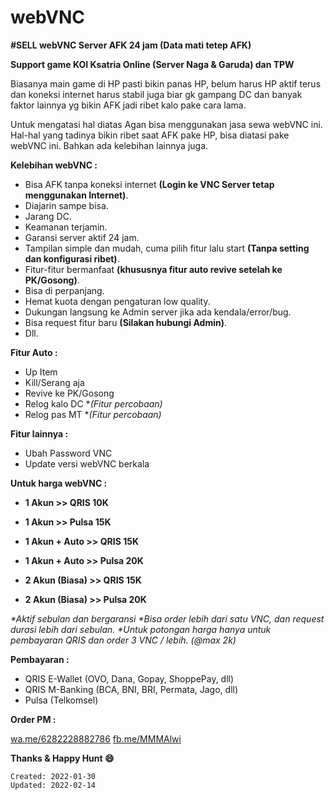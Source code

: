 
# webVNC

**#SELL webVNC Server AFK 24 jam (Data mati tetep AFK)** 

**Support game KOI Ksatria Online (Server Naga & Garuda) dan TPW**

Biasanya main game di HP pasti bikin panas HP, belum harus HP aktif terus dan koneksi internet harus stabil juga biar gk gampang DC dan banyak faktor lainnya yg bikin AFK jadi ribet kalo pake cara lama. 

Untuk mengatasi hal diatas Agan bisa menggunakan jasa sewa webVNC ini. Hal-hal yang tadinya bikin ribet saat AFK pake HP, bisa diatasi pake webVNC ini. Bahkan ada kelebihan lainnya juga. 

**Kelebihan webVNC :**
- Bisa AFK tanpa koneksi internet **(Login ke VNC Server tetap menggunakan Internet)**. 
- Diajarin sampe bisa. 
- Jarang DC. 
- Keamanan terjamin. 
- Garansi server aktif 24 jam. 
- Tampilan simple dan mudah, cuma pilih fitur lalu start **(Tanpa setting dan konfigurasi ribet)**. 
- Fitur-fitur bermanfaat **(khususnya fitur auto revive setelah ke PK/Gosong)**. 
- Bisa di perpanjang. 
- Hemat kuota dengan pengaturan low quality. 
- Dukungan langsung ke Admin server jika ada kendala/error/bug. 
- Bisa request fitur baru **(Silakan hubungi Admin)**. 
- Dll. 

**Fitur Auto :**
- Up Item
- Kill/Serang aja
- Revive ke PK/Gosong 
- Relog kalo DC **(*Fitur percobaan)**
- Relog pas MT **(*Fitur percobaan)**

**Fitur lainnya :**
- Ubah Password VNC
- Update versi webVNC berkala

**Untuk harga webVNC :**

- **1 Akun >> QRIS 10K**
- **1 Akun >> Pulsa 15K**

- **1 Akun + Auto >> QRIS 15K**
- **1 Akun + Auto >> Pulsa 20K**

- **2 Akun (Biasa) >> QRIS 15K**
- **2 Akun (Biasa) >> Pulsa 20K**

_*Aktif sebulan dan bergaransi_
_*Bisa order lebih dari satu VNC, dan request durasi lebih dari sebulan._
_*Untuk potongan harga hanya untuk pembayaran QRIS dan order 3 VNC / lebih. (@max 2k)_

**Pembayaran :**
- QRIS E-Wallet (OVO, Dana, Gopay, ShoppePay, dll)
- QRIS M-Banking (BCA, BNI, BRI, Permata, Jago, dll) 
- Pulsa (Telkomsel)


**Order PM :**

[wa.me/6282228882786](https://wa.me/6282228882786)
[fb.me/MMMAlwi](https://fb.me/MMMAlwi) 


**Thanks & Happy Hunt 😄**

`Created: 2022-01-30`
<br />
`Updated: 2022-02-14`

